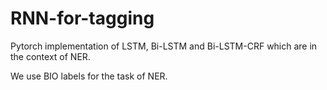 # RNN-for-tagging
Pytorch implementation of LSTM, Bi-LSTM and Bi-LSTM-CRF which are in the context of NER.

We use BIO labels for the task of NER.
